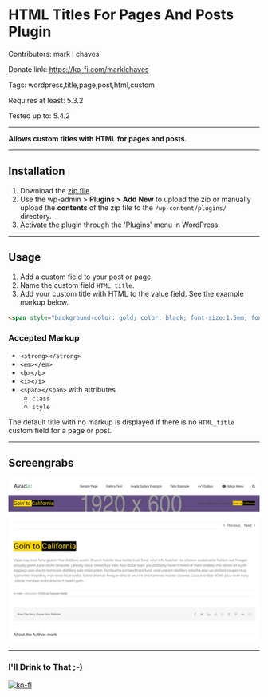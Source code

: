 # HTML Titles For Pages And Posts Plugin

Contributors: mark l chaves

Donate link: https://ko-fi.com/marklchaves

Tags: wordpress,title,page,post,html,custom

Requires at least: 5.3.2

Tested up to: 5.4.2

---

**Allows custom titles with HTML for pages and posts.**

---

## Installation

1. Download the [zip file](https://github.com/marklchaves/html-titles-for-pages-and-posts/blob/master/html-titles-for-pages-and-posts.zip). 
1. Use the wp-admin > **Plugins > Add New** to upload the zip or manually upload the **contents** of the zip file to the `/wp-content/plugins/` directory.
1. Activate the plugin through the 'Plugins' menu in WordPress. 

---

## Usage

1. Add a custom field to your post or page.
1. Name the custom field `HTML_title`.
1. Add your custom title with HTML to the value field. See the example markup below.

```html
<span style="background-color: gold; color: black; font-size:1.5em; font-weight:500;">Goin' to </span><span style="background-color: black; color: gold; font-size:1.5em; font-weight:500;">California</span>
```

### Accepted Markup

- `<strong></strong>`
- `<em></em>`     
- `<b></b>`      
- `<i></i>`      
- `<span></span>` with attributes
    - `class` 
    - `style` 

The default title with no markup is displayed if there is no `HTML_title` custom field for a page or post.

---

## Screengrabs

![Example result](https://raw.githubusercontent.com/marklchaves/html-titles-for-pages-and-posts/master/screengrabs/html-titles-for-pages-and-posts-screengrab-1280w.jpg "Example result")

---

### I'll Drink to That ;-)

[![ko-fi](https://www.ko-fi.com/img/githubbutton_sm.svg)](https://ko-fi.com/D1D7YARD)
